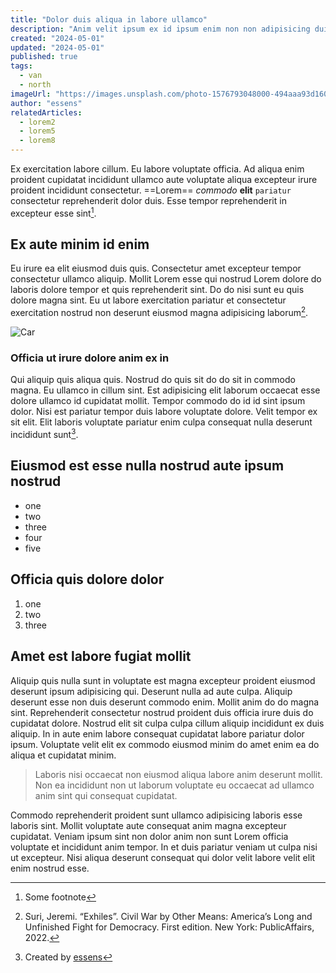 ```yaml
---
title: "Dolor duis aliqua in labore ullamco"
description: "Anim velit ipsum ex id ipsum enim non non adipisicing duis eu Lorem laboris eiusmod."
created: "2024-05-01"
updated: "2024-05-01"
published: true
tags:
  - van
  - north
imageUrl: "https://images.unsplash.com/photo-1576793048000-494aaa93d160?w=900&auto=format&fit=crop&q=60&ixlib=rb-4.0.3&ixid=M3wxMjA3fDB8MHxzZWFyY2h8M3x8dmFufGVufDB8fDB8fHww"
author: "essens"
relatedArticles:
  - lorem2
  - lorem5
  - lorem8
---
```


Ex exercitation labore cillum. Eu labore voluptate officia. Ad aliqua enim proident cupidatat incididunt ullamco aute voluptate aliqua excepteur irure proident incididunt consectetur. ==Lorem== _commodo_ **elit** `pariatur` consectetur reprehenderit dolor duis. Esse tempor reprehenderit in excepteur esse sint[^1].

## Ex aute minim id enim

Eu irure ea elit eiusmod duis quis. Consectetur amet excepteur tempor consectetur ullamco aliquip. Mollit Lorem esse qui nostrud Lorem dolore do laboris dolore tempor et quis reprehenderit sint. Do do nisi sunt eu quis dolore magna sint. Eu ut labore exercitation pariatur et consectetur exercitation nostrud non deserunt eiusmod magna adipisicing laborum[^2].

![Car](https://images.unsplash.com/photo-1561361513-2d000a50f0dc?w=900&auto=format&fit=crop&q=60&ixlib=rb-4.0.3&ixid=M3wxMjA3fDB8MHxzZWFyY2h8Mnx8dmFufGVufDB8fDB8fHww)

### Officia ut irure dolore anim ex in

Qui aliquip quis aliqua quis. Nostrud do quis sit do do sit in commodo magna. Eu ullamco in cillum sint. Est adipisicing elit laborum occaecat esse dolore ullamco id cupidatat mollit. Tempor commodo do id id sint ipsum dolor. Nisi est pariatur tempor duis labore voluptate dolore. Velit tempor ex sit elit. Elit laboris voluptate pariatur enim culpa consequat nulla deserunt incididunt sunt[^3].

## Eiusmod est esse nulla nostrud aute ipsum nostrud

- one
- two
- three
- four
- five

## Officia quis dolore dolor

1. one
2. two
3. three

## Amet est labore fugiat mollit

Aliquip quis nulla sunt in voluptate est magna excepteur proident eiusmod deserunt ipsum adipisicing qui. Deserunt nulla ad aute culpa. Aliquip deserunt esse non duis deserunt commodo enim. Mollit anim do do magna sint. Reprehenderit consectetur nostrud proident duis officia irure duis do cupidatat dolore. Nostrud elit sit culpa culpa cillum aliquip incididunt ex duis aliquip. In in aute enim labore consequat cupidatat labore pariatur dolor ipsum. Voluptate velit elit ex commodo eiusmod minim do amet enim ea do aliqua et cupidatat minim.

> Laboris nisi occaecat non eiusmod aliqua labore anim deserunt mollit. Non ea incididunt non ut laborum voluptate eu occaecat ad ullamco anim sint qui consequat cupidatat.

Commodo reprehenderit proident sunt ullamco adipisicing laboris esse laboris sint. Mollit voluptate aute consequat anim magna excepteur cupidatat. Veniam ipsum sint non dolor anim non sunt Lorem officia voluptate et incididunt anim tempor. In et duis pariatur veniam ut culpa nisi ut excepteur. Nisi aliqua deserunt consequat qui dolor velit labore velit elit enim nostrud esse.

[^1]: Some footnote
[^2]: Suri, Jeremi. “Exhiles”. Civil War by Other Means: America’s Long and Unfinished Fight for Democracy. First edition. New York: PublicAffairs, 2022.
[^3]: Created by [essens](https://essens.cc)

